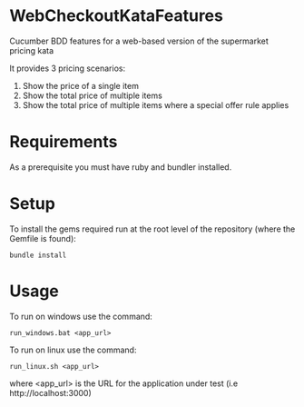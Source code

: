WebCheckoutKataFeatures
=======================

Cucumber BDD features for a web-based version of the supermarket pricing kata

It provides 3 pricing scenarios:

1. Show the price of a single item
2. Show the total price of multiple items
3. Show the total price of multiple items where a special offer rule applies

Requirements
============

As a prerequisite you must have ruby and bundler installed.

Setup
=====

To install the gems required run at the root level of the repository (where the Gemfile is found):

	bundle install

Usage
=====

To run on windows use the command:

	run_windows.bat <app_url>

To run on linux use the command:

	run_linux.sh <app_url>

where <app_url> is the URL for the application under test (i.e http://localhost:3000)

